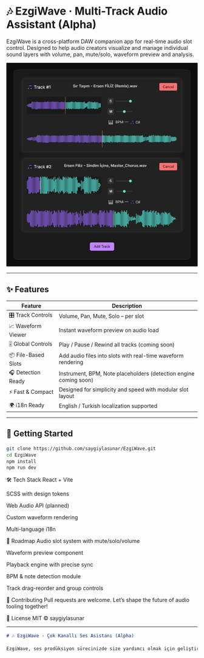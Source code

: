 # 🎶 EzgiWave · Multi-Track Audio Assistant (Alpha)

EzgiWave is a cross-platform DAW companion app for real-time audio slot control. Designed to help audio creators visualize and manage individual sound layers with volume, pan, mute/solo, waveform preview and analysis.

![Screenshot](./screenshots/ezgiwave-preview.png)

---

## ✨ Features

| Feature             | Description                                                       |
| ------------------- | ----------------------------------------------------------------- |
| 🎛️ Track Controls   | Volume, Pan, Mute, Solo – per slot                                |
| 📈 Waveform Viewer  | Instant waveform preview on audio load                            |
| 🎚️ Global Controls  | Play / Pause / Rewind all tracks (coming soon)                    |
| 📦 File-Based Slots | Add audio files into slots with real-time waveform rendering      |
| 🎧 Detection Ready  | Instrument, BPM, Note placeholders (detection engine coming soon) |
| ⚡ Fast & Compact   | Designed for simplicity and speed with modular slot layout        |
| 🌍 i18n Ready       | English / Turkish localization supported                          |

---

## 🚀 Getting Started

```bash
git clone https://github.com/saygiylasunar/EzgiWave.git
cd EzgiWave
npm install
npm run dev
```

🛠 Tech Stack
React + Vite

SCSS with design tokens

Web Audio API (planned)

Custom waveform rendering

Multi-language i18n

📌 Roadmap
Audio slot system with mute/solo/volume

Waveform preview component

Playback engine with precise sync

BPM & note detection module

Track drag-reorder and group controls

🤝 Contributing
Pull requests are welcome. Let’s shape the future of audio tooling together!

🧠 License
MIT © saygiylasunar

---

```markdown
# 🎶 EzgiWave · Çok Kanallı Ses Asistanı (Alpha)

EzgiWave, ses prodüksiyon sürecinizde size yardımcı olmak için geliştirilmiş, çok kanallı slot yönetimi sunan bir DAW yardımcı aracıdır. Gerçek zamanlı dalga formu önizlemesi, her bir ses kanalı için ayrı kontrol imkanı ve yakında gelecek analiz özellikleriyle birlikte modern ve kullanıcı dostu bir tasarım sunar.
```
